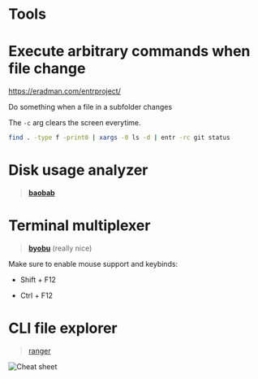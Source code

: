 # Tools

# Execute arbitrary commands when file change

https://eradman.com/entrproject/

Do something when a file in a subfolder changes

The `-c` arg clears the screen everytime.

```bash
find . -type f -print0 | xargs -0 ls -d | entr -rc git status
```


# Disk usage analyzer 

> **[baobab](https://doc.ubuntu-fr.org/baobab)**

# Terminal multiplexer

> **[byobu](https://www.byobu.org/)** (really nice)

Make sure to enable mouse support and keybinds:

* Shift + F12

* Ctrl + F12

# CLI file explorer

> [ranger](https://github.com/ranger/ranger)

![Cheat sheet](https://ranger.github.io/cheatsheet.png)

